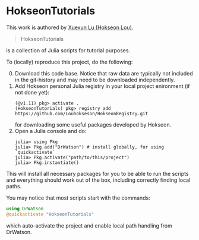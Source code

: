 # HokseonTutorials

This work is authored by [Xuexun Lu (Hokseon Lou)](https://louhokseson.github.io).

> HokseonTutorials

is a collection of Julia scripts for tutorial purposes.

To (locally) reproduce this project, do the following:

0. Download this code base. Notice that raw data are typically not included in the
   git-history and may need to be downloaded independently.
1. Add Hokseon personal Julia registry in your local project enironment (if not done yet):
   ```
   (@v1.11) pkg> activate .
   (HokseonTutorials) pkg> registry add https://github.com/Louhokseson/HokseonRegistry.git
   ```
   for downloading some useful packages developed by Hokseon.
2. Open a Julia console and do:
   ```
   julia> using Pkg
   julia> Pkg.add("DrWatson") # install globally, for using `quickactivate`
   julia> Pkg.activate("path/to/this/project")
   julia> Pkg.instantiate()
   ```

This will install all necessary packages for you to be able to run the scripts and
everything should work out of the box, including correctly finding local paths.

You may notice that most scripts start with the commands:
```julia
using DrWatson
@quickactivate "HokseonTutorials"
```
which auto-activate the project and enable local path handling from DrWatson.
